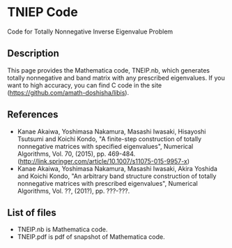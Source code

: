 # TNIEP Code
Code for Totally Nonnegative Inverse Eigenvalue Problem

## Description
This page provides the Mathematica code, TNEIP.nb, which generates totally nonnegative and band matrix with any prescribed eigenvalues. If you want to high accuracy, you can find C code in the site (https://github.com/amath-doshisha/libis).

## References
- Kanae Akaiwa, Yoshimasa Nakamura, Masashi Iwasaki, Hisayoshi Tsutsumi and Koichi Kondo, "A finite-step construction of totally nonnegative matrices with specified eigenvalues", Numerical Algorithms, Vol. 70, (2015), pp. 469-484. (http://link.springer.com/article/10.1007/s11075-015-9957-x)
- Kanae Akaiwa, Yoshimasa Nakamura, Masashi Iwasaki, Akira Yoshida and Koichi Kondo, "An arbitrary band structure construction of totally nonnegative matrices with prescribed eigenvalues", Numerical Algorithms, Vol. ??, (201?), pp. ???-???.

## List of files
- TNEIP.nb is Mathematica code.
- TNEIP.pdf is pdf of snapshot of Mathematica code.
